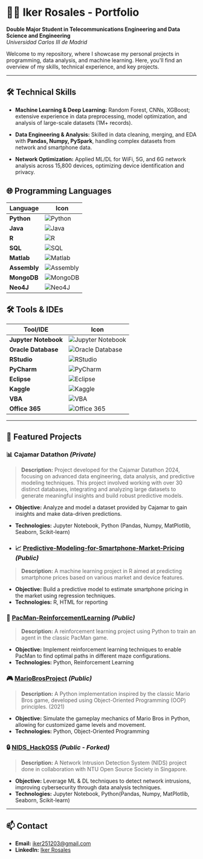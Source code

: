 # 👨‍💻 Iker Rosales - Portfolio

**Double Major Student in Telecommunications Engineering and Data Science and Engineering**  
*Universidad Carlos III de Madrid*

Welcome to my repository, where I showcase my personal projects in programming, data analysis, and machine learning. Here, you'll find an overview of my skills, technical experience, and key projects.

---


## 🛠️ Technical Skills

- **Machine Learning & Deep Learning:** Random Forest, CNNs, XGBoost; extensive experience in data preprocessing, model optimization, and analysis of large-scale datasets (1M+ records).
  
- **Data Engineering & Analysis:** Skilled in data cleaning, merging, and EDA with **Pandas, Numpy, PySpark**, handling complex datasets from network and smartphone data.

- **Network Optimization:** Applied ML/DL for WiFi, 5G, and 6G network analysis across 15,800 devices, optimizing device identification and privacy.


## 🌐 Programming Languages
| Language        | Icon                                                                                   |
|-----------------|----------------------------------------------------------------------------------------|
| **Python**      | ![Python](https://img.shields.io/badge/-Python-3776AB?style=flat&logo=python&logoColor=white) |
| **Java**        | ![Java](https://img.shields.io/badge/-Java-007396?style=flat&logo=java&logoColor=white)     |
| **R**           | ![R](https://img.shields.io/badge/-R-276DC3?style=flat&logo=r&logoColor=white)            |
| **SQL**         | ![SQL](https://img.shields.io/badge/-SQL-CC2927?style=flat&logo=microsoft-sql-server&logoColor=white) |
| **Matlab**      | ![Matlab](https://img.shields.io/badge/-Matlab-0076A8?style=flat&logo=mathworks&logoColor=white) |
| **Assembly**    | ![Assembly](https://img.shields.io/badge/-Assembly-2C4CB5?style=flat&logo=assembler&logoColor=white) |
| **MongoDB**     | ![MongoDB](https://img.shields.io/badge/-MongoDB-47A248?style=flat&logo=mongodb&logoColor=white) |
| **Neo4J**       | ![Neo4J](https://img.shields.io/badge/-Neo4J-008CC1?style=flat&logo=neo4j&logoColor=white) |



## 🛠️ Tools & IDEs
| Tool/IDE               | Icon                                                                                     |
|------------------------|------------------------------------------------------------------------------------------|
| **Jupyter Notebook**   | ![Jupyter Notebook](https://img.shields.io/badge/-Jupyter-F37626?style=flat&logo=jupyter&logoColor=white) |
| **Oracle Database**    | ![Oracle Database](https://img.shields.io/badge/-Oracle-F80000?style=flat&logo=oracle&logoColor=white) |
| **RStudio**            | ![RStudio](https://img.shields.io/badge/-RStudio-75AADB?style=flat&logo=rstudio&logoColor=white) |
| **PyCharm**            | ![PyCharm](https://img.shields.io/badge/-PyCharm-000000?style=flat&logo=pycharm&logoColor=white) |
| **Eclipse**            | ![Eclipse](https://img.shields.io/badge/-Eclipse-2C2255?style=flat&logo=eclipse&logoColor=white) |
| **Kaggle**             | ![Kaggle](https://img.shields.io/badge/-Kaggle-20BEFF?style=flat&logo=kaggle&logoColor=white) |
| **VBA**                | ![VBA](https://img.shields.io/badge/-VBA-217346?style=flat&logo=microsoft-excel&logoColor=white) |
| **Office 365**         | ![Office 365](https://img.shields.io/badge/-Office%20365-D83B01?style=flat&logo=microsoft-office&logoColor=white) |

---


## 📂 Featured Projects

### 📊 Cajamar Datathon *(Private)*
> **Description:** Project developed for the Cajamar Datathon 2024, focusing on advanced data engineering, data analysis, and predictive modeling techniques. This project involved working with over 30 distinct databases, integrating and analyzing large datasets to generate meaningful insights and build robust predictive models.

- **Objective:** Analyze and model a dataset provided by Cajamar to gain insights and make data-driven predictions.
- **Technologies:** Jupyter Notebook, Python (Pandas, Numpy, MatPlotlib, Seaborn, Scikit-learn)

- ### 📈 [Predictive-Modeling-for-Smartphone-Market-Pricing](https://github.com/ikerosales/Predictive-Modeling-for-Smartphone-Market-Pricing) *(Public)*
> **Description:** A machine learning project in R aimed at predicting smartphone prices based on various market and device features.

- **Objective:** Build a predictive model to estimate smartphone pricing in the market using regression techniques.
- **Technologies:** R, HTML for reporting
  
### 👾 [PacMan-ReinforcementLearning](https://github.com/ikerosales/PacMan-ReinforcementLearning) *(Public)*
> **Description:** A reinforcement learning project using Python to train an agent in the classic PacMan game.

- **Objective:** Implement reinforcement learning techniques to enable PacMan to find optimal paths in different maze configurations.
- **Technologies:** Python, Reinforcement Learning 

### 🎮 [MarioBrosProject](https://github.com/ikerosales/MarioBrosProject) *(Public)*
> **Description:** A Python implementation inspired by the classic Mario Bros game, developed using Object-Oriented Programming (OOP) principles. (2021)

- **Objective:** Simulate the gameplay mechanics of Mario Bros in Python, allowing for customized game levels and movement.
- **Technologies:** Python, Object-Oriented Programming

### 🔒 [NIDS_HackOSS](https://github.com/ikerosales/NIDS_HackOSS) *(Public - Forked)*
> **Description:** A Network Intrusion Detection System (NIDS) project done in collaboration with NTU Open Source Society in Singapore.

- **Objective:** Leverage ML & DL techniques to detect network intrusions, improving cybersecurity through data analysis techniques.
- **Technologies:** Jupyter Notebook, Python(Pandas, Numpy, MatPlotlib, Seaborn, Scikit-learn)

---

## 📫 Contact

- **Email:** [iker251203@gmail.com](mailto:iker251203@gmail.com)
- **LinkedIn:** [Iker Rosales](https://www.linkedin.com/in/iker-rosales-saiz-49218531b/)
